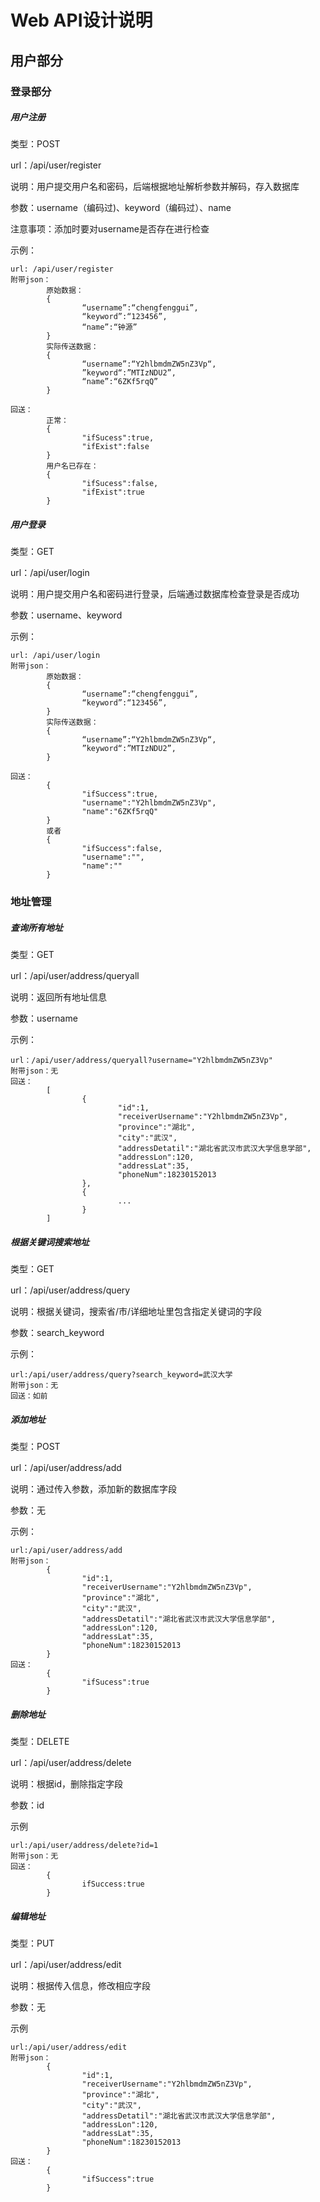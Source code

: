 # Web API设计说明



## 用户部分

### 登录部分

##### 用户注册

类型：POST

url：/api/user/register

说明：用户提交用户名和密码，后端根据地址解析参数并解码，存入数据库

参数：username（编码过)、keyword（编码过）、name

注意事项：添加时要对username是否存在进行检查

示例：

```
url: /api/user/register
附带json：
		原始数据：
		{
				“username”:“chengfenggui”,
				“keyword”:“123456”,
				“name”:“钟源”
		}
		实际传送数据：
		{
				“username”:“Y2hlbmdmZW5nZ3Vp“,
				”keyword“:”MTIzNDU2”,
				“name”:“6ZKf5rqQ”
		}
		
回送：
		正常：
		{
				"ifSucess":true,
				"ifExist":false
		}
		用户名已存在：
		{
				"ifSucess":false,
				"ifExist":true
		}
```



##### 用户登录

类型：GET

url：/api/user/login

说明：用户提交用户名和密码进行登录，后端通过数据库检查登录是否成功

参数：username、keyword

示例：

```
url: /api/user/login
附带json：
		原始数据：
		{
				“username”:“chengfenggui”,
				“keyword”:“123456”,
		}
		实际传送数据：
		{
				“username”:“Y2hlbmdmZW5nZ3Vp“,
				”keyword“:”MTIzNDU2”,
		}
		
回送：
		{
				"ifSuccess":true,
				"username":"Y2hlbmdmZW5nZ3Vp",
				"name":"6ZKf5rqQ"
		}
		或者
		{
				"ifSuccess":false,
				"username":"",
				"name":""
		}
```



### 地址管理

##### 查询所有地址

类型：GET

url：/api/user/address/queryall

说明：返回所有地址信息

参数：username

示例：

```
url：/api/user/address/queryall?username="Y2hlbmdmZW5nZ3Vp"
附带json：无
回送：
		[
				{
						"id":1,
						"receiverUsername":"Y2hlbmdmZW5nZ3Vp",
						"province":"湖北",
						"city":"武汉",
						"addressDetatil":"湖北省武汉市武汉大学信息学部",
						"addressLon":120,
						"addressLat":35,
						"phoneNum":18230152013
				},
				{
						...
				}
		]
```



##### 根据关键词搜索地址

类型：GET

url：/api/user/address/query

说明：根据关键词，搜索省/市/详细地址里包含指定关键词的字段

参数：search_keyword

示例：

```
url:/api/user/address/query?search_keyword=武汉大学
附带json：无
回送：如前
```



##### 添加地址

类型：POST

url：/api/user/address/add

说明：通过传入参数，添加新的数据库字段

参数：无

示例：

```
url:/api/user/address/add
附带json：
		{
				"id":1,
				"receiverUsername":"Y2hlbmdmZW5nZ3Vp",
				"province":"湖北",
				"city":"武汉",
				"addressDetatil":"湖北省武汉市武汉大学信息学部",
				"addressLon":120,
				"addressLat":35,
				"phoneNum":18230152013
		}
回送：
		{
				"ifSucess":true
		}
```



##### 删除地址

类型：DELETE

url：/api/user/address/delete

说明：根据id，删除指定字段

参数：id

示例

```
url:/api/user/address/delete?id=1
附带json：无
回送：
		{
				ifSuccess:true
		}
```



##### 编辑地址

类型：PUT

url：/api/user/address/edit

说明：根据传入信息，修改相应字段

参数：无

示例

```
url:/api/user/address/edit
附带json：
		{
				"id":1,
				"receiverUsername":"Y2hlbmdmZW5nZ3Vp",
				"province":"湖北",
				"city":"武汉",
				"addressDetatil":"湖北省武汉市武汉大学信息学部",
				"addressLon":120,
				"addressLat":35,
				"phoneNum":18230152013
		}
回送：
		{
				"ifSuccess":true
		}
```

